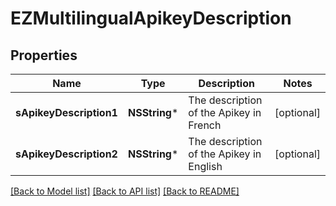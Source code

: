# EZMultilingualApikeyDescription

## Properties
Name | Type | Description | Notes
------------ | ------------- | ------------- | -------------
**sApikeyDescription1** | **NSString*** | The description of the Apikey in French | [optional] 
**sApikeyDescription2** | **NSString*** | The description of the Apikey in English | [optional] 

[[Back to Model list]](../README.md#documentation-for-models) [[Back to API list]](../README.md#documentation-for-api-endpoints) [[Back to README]](../README.md)


